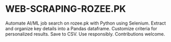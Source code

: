 # WEB-SCRAPING-ROZEE.PK
 Automate AI/ML job search on rozee.pk with Python using Selenium. Extract and organize key details into a Pandas dataframe. Customize criteria for personalized results. Save to CSV. Use responsibly. Contributions welcome.
